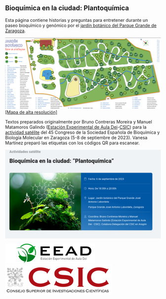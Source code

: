 
## Bioquímica en la ciudad: Plantoquímica

Esta página contiene historias y preguntas para entretener durante un paseo bioquímico y genómico 
por el [jardín botánico del Parque Grande de Zaragoza](https://www.zaragoza.es/sede/servicio/equipamiento/541).

![](./pics/mapa-species-jardin-botanico-parque-grande.png)
[[Mapa de alta resolución]](./pics/jardin-botanico-145.jpg)
 
Textos preparados originalmente por Bruno Contreras Moreira y Manuel Matamoros Galindo 
([Estación Experimental de Aula Dei](https://www.eead.csic.es)-[CSIC](https://www.csic.es/es)) para la 
[actividad satélite](https://congresos.sebbm.es/zaragoza2023/bioquimica-en-la-ciudad-plantoquimica)
del 45 Congreso de la Sociedad Española de Bioquímica y Biología Molecular en Zaragoza (5-8 de septiembre de 2023).
Vanesa Martínez preparó las etiquetas con los códigos QR para escanear.

![](./pics/portada.png)

[![EEAD](./pics/logoEEAD.png)](https://www.eead.csic.es)
[![Consejo Superior de investigaciones Científicas](./pics/logo.png)](https://www.csic.es/es)

